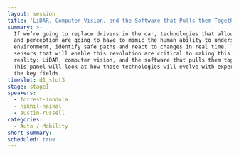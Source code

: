 ```yaml
---
layout: session
title: 'LiDAR, Computer Vision, and the Software that Pulls them Together to Power Autonomous'
summary: >-
  If we’re going to replace drivers in the car, technologies that allow sensing
  and perception are going to have to mimic the human ability to understand the
  environment, identify safe paths and react to changes in real time. The
  sensors that will enable this revolution are critical to making this a
  reality: LiDAR, computer vision, and the software that pulls them together.
  This panel will look at how those technologies will evolve with experts from
  the key fields.
timeslot: d1_slot3
stage: stage1
speakers:
  - forrest-iandola
  - nikhil-naikal
  - austin-russell
categories:
  - Auto / Mobility
short_summary:
scheduled: true
---
```



